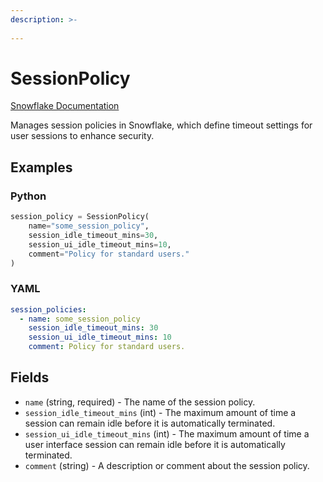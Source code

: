```yaml
---
description: >-
  
---
```


# SessionPolicy

[Snowflake Documentation](https://docs.snowflake.com/en/sql-reference/sql/create-session-policy.html)

Manages session policies in Snowflake, which define timeout settings for user sessions to enhance security.


## Examples

### Python

```python
session_policy = SessionPolicy(
    name="some_session_policy",
    session_idle_timeout_mins=30,
    session_ui_idle_timeout_mins=10,
    comment="Policy for standard users."
)
```


### YAML

```yaml
session_policies:
  - name: some_session_policy
    session_idle_timeout_mins: 30
    session_ui_idle_timeout_mins: 10
    comment: Policy for standard users.
```


## Fields

* `name` (string, required) - The name of the session policy.
* `session_idle_timeout_mins` (int) - The maximum amount of time a session can remain idle before it is automatically terminated.
* `session_ui_idle_timeout_mins` (int) - The maximum amount of time a user interface session can remain idle before it is automatically terminated.
* `comment` (string) - A description or comment about the session policy.


